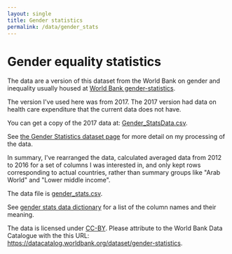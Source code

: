 ```yaml
---
layout: single
title: Gender statistics
permalink: /data/gender_stats
---
```


# Gender equality statistics

The data are a version of this dataset from the World Bank on gender and
inequality usually housed at [World Bank
gender-statistics](https://data.worldbank.org/data-catalog/gender-statistics).

The version I've used here was from 2017.  The 2017 version had data on health
care expenditure that the current data does not have.

You can get a copy of the 2017 data at:
[Gender_StatsData.csv](https://ndownloader.figshare.com/files/17803202).

See [the Gender Statistics dataset
page](https://github.com/matthew-brett/datasets/tree/1ac6d8c/gender_stats) for
more detail on my processing of the data.

In summary, I've rearranged the data, calculated averaged data from 2012 to
2016 for a set of columns I was interested in, and only kept rows corresponding
to actual countries, rather than summary groups like "Arab World" and "Lower
middle income".

The data file is [gender_stats.csv](../data/gender_stats.csv).

See [gender stats data dictionary](../data/gender_stats_data_dict) for a list of the column names and their
meaning.

The data is licensed under
[CC-BY](https://creativecommons.org/licenses/by/4.0/).  Please attribute to the
World Bank Data Catalogue with the this URL:
<https://datacatalog.worldbank.org/dataset/gender-statistics>.
